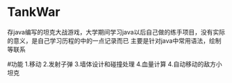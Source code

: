 # TankWar
存java编写的坦克大战游戏，大学期间学习java以后自己做的练手项目，没有实际的意义，是自己学习历程的中的一点记录而已
主要是针对java中常用语法，绘制等联系

#功能
    1.移动
    2.发射子弹
    3.墙体设计和碰撞处理
    4.血量计算
    4.自动移动的敌方小坦克
    
